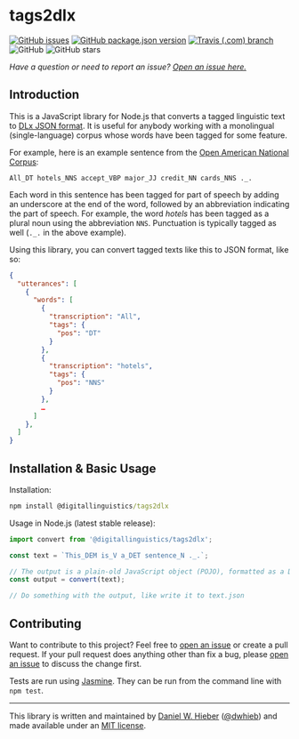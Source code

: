 # tags2dlx

[![GitHub issues](https://img.shields.io/github/issues/digitallinguistics/tags2dlx)][issues]
[![GitHub package.json version](https://img.shields.io/github/package-json/v/digitallinguistics/tags2dlx)][releases]
[![Travis (.com) branch](https://img.shields.io/travis/com/digitallinguistics/tags2dlx/master)][Travis]
![GitHub](https://img.shields.io/github/license/digitallinguistics/tags2dlx)
![GitHub stars](https://img.shields.io/github/stars/digitallinguistics/tags2dlx?style=social)

_Have a question or need to report an issue? [Open an issue here.][issues]_

## Introduction

This is a JavaScript library for Node.js that converts a tagged linguistic text to [DLx JSON format][Daffodil]. It is useful for anybody working with a monolingual (single-language) corpus whose words have been tagged for some feature.

For example, here is an example sentence from the [Open American National Corpus][OANC]:

```text
All_DT hotels_NNS accept_VBP major_JJ credit_NN cards_NNS ._.
```

Each word in this sentence has been tagged for part of speech by adding an underscore at the end of the word, followed by an abbreviation indicating the part of speech. For example, the word _hotels_ has been tagged as a plural noun using the abbreviation `NNS`. Punctuation is typically tagged as well (`._.` in the above example).

Using this library, you can convert tagged texts like this to JSON format, like so:

```json
{
  "utterances": [
    {
      "words": [
        {
          "transcription": "All",
          "tags": {
            "pos": "DT"
          }
        },
        {
          "transcription": "hotels",
          "tags": {
            "pos": "NNS"
          }
        },
        …
      ]
    },
  ]
}
```

<!-- The format of the resulting JSON can be adjusted by passing options to the `tags2dlx` converter. See the [Options section](#options) below. -->

## Installation & Basic Usage

Installation:

```cmd
npm install @digitallinguistics/tags2dlx
```

Usage in Node.js (latest stable release):

```js
import convert from '@digitallinguistics/tags2dlx';

const text = `This_DEM is_V a_DET sentence_N ._.`;

// The output is a plain-old JavaScript object (POJO), formatted as a DLx Text object
const output = convert(text);

// Do something with the output, like write it to text.json
```

## Contributing

Want to contribute to this project? Feel free to [open an issue][issues] or create a pull request. If your pull request does anything other than fix a bug, please [open an issue][issues] to discuss the change first.

Tests are run using [Jasmine][Jasmine]. They can be run from the command line with `npm test`.

<hr>

This library is written and maintained by [Daniel W. Hieber][me] ([@dwhieb][profile]) and made available under an [MIT license][license].

[Daffodil]: https://format.digitallinguistics.io
[issues]:   https://github.com/digitallinguistics/tags2dlx/issues
[Jasmine]:  https://jasmine.github.io/
[license]:  https://github.com/digitallinguistics/tags2dlx/blob/master/LICENSE.md
[me]:       https://danielhieber.com
[OANC]:     http://www.anc.org/
[profile]:  https://github.com/dwhieb
[releases]: https://github.com/digitallinguistics/tags2dlx/releases
[Travis]:   https://travis-ci.com/digitallinguistics/tags2dlx/branches
